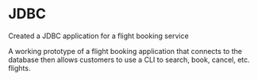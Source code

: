 # JDBC

Created a JDBC application for a flight booking service

A working prototype of a flight booking application that connects to the database then allows customers to use a CLI to search, book, cancel, etc. flights.
